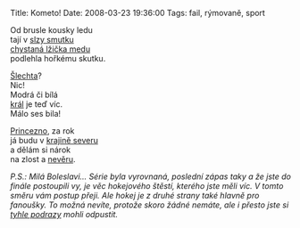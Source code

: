 Title: Kometo!
Date: 2008-03-23 19:36:00
Tags: fail, rýmovaně, sport

Od brusle kousky ledu  
tají v [slzy smutku](http://www.hc-kometa.cz/zapas.asp?id=Pro%20Kometu%20sezóna%20skoncila-2063)  
[chystaná lžička medu](http://www.hc-kometa.cz/clanek.asp?id=Sedmy%20zapas%20uz%20musime%20urvat,%20shoduji%20se%20vsichni%20v%20brnenske%20kabine-1537)  
podlehla hořkému skutku.

[Šlechta](http://www.google.cz/search?q=modrobílá+šlechta&ie=utf-8&oe=utf-8&aq=t&rls=org.mozilla:cs:official&client=firefox-a)?  
Nic!  
Modrá či bílá  
[král](http://www.bkboleslav.cz/hrac.asp?id=20) je teď víc.  
Málo ses bila!

[Princezno](http://www.kometabrnogroup.estranky.cz/clanky/pokriky__/princezna-for-kometa), za rok  
já budu v [krajině severu](|filename|2008-02-17_erasmus.md)  
a dělám si nárok  
na zlost a [nevěru](http://www.oulunkarpat.fi/en/index.php).

*P.S.: Milá Boleslavi… Série byla vyrovnaná, poslední zápas taky a že jste do finále postoupili vy, je věc hokejového štěstí, kterého jste měli víc. V tomto směru vám postup přeji. Ale hokej je z druhé strany také hlavně pro fanoušky. To možná nevíte, protože skoro žádné nemáte, ale i přesto jste si [tyhle podrazy](http://www.youtube.com/watch?v=crDHsG-Om8Y) mohli odpustit.*